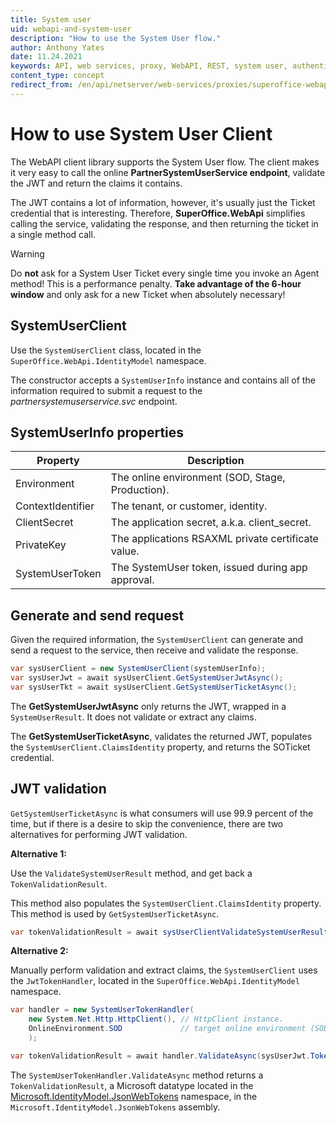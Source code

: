```yaml
---
title: System user
uid: webapi-and-system-user
description: "How to use the System User flow."
author: Anthony Yates
date: 11.24.2021
keywords: API, web services, proxy, WebAPI, REST, system user, authentication, PartnerSystemUserService, Ticket, SystemUserClient, SuperOffice.WebApi.IdentityModel
content_type: concept
redirect_from: /en/api/netserver/web-services/proxies/superoffice-webapi/systemuserclient
---
```


# How to use System User Client

The WebAPI client library supports the System User flow. The client makes it very easy to call the online **PartnerSystemUserService endpoint**, validate the JWT and return the claims it contains.

The JWT contains a lot of information, however, it's usually just the Ticket credential that is interesting. Therefore, **SuperOffice.WebApi** simplifies calling the service, validating the response, and then returning the ticket in a single method call.

> [!WARNING]
> Do **not** ask for a System User Ticket every single time you invoke an Agent method! This is a performance penalty. **Take advantage of the 6-hour window** and only ask for a new Ticket when absolutely necessary!

## SystemUserClient

Use the `SystemUserClient` class, located in the `SuperOffice.WebApi.IdentityModel` namespace.

The constructor accepts a `SystemUserInfo` instance and contains all of the information required to submit a request to the *partnersystemuserservice.svc* endpoint.

## SystemUserInfo properties

| Property | Description |
|---|---|
| Environment | The online environment (SOD, Stage, Production). |
| ContextIdentifier | The tenant, or customer, identity. |
| ClientSecret | The application secret, a.k.a. client_secret. |
| PrivateKey | The applications RSAXML private certificate value. |
| SystemUserToken | The SystemUser token, issued during app approval. |

## Generate and send request

Given the required information, the `SystemUserClient` can generate and send a request to the service, then receive and validate the response.

```csharp
var sysUserClient = new SystemUserClient(systemUserInfo);
var sysUserJwt = await sysUserClient.GetSystemUserJwtAsync();
var sysUserTkt = await sysUserClient.GetSystemUserTicketAsync();
```

The **GetSystemUserJwtAsync** only returns the JWT, wrapped in a `SystemUserResult`. It does not validate or extract any claims.

The **GetSystemUserTicketAsync**, validates the returned JWT, populates the `SystemUserClient.ClaimsIdentity` property, and returns the SOTicket credential.

## JWT validation

`GetSystemUserTicketAsync` is what consumers will use 99.9 percent of the time, but if there is a desire to skip the convenience, there are two alternatives for performing JWT validation.

**Alternative 1:**

Use the `ValidateSystemUserResult` method, and get back a `TokenValidationResult`.

This method also populates the `SystemUserClient.ClaimsIdentity` property. This method is used by `GetSystemUserTicketAsync`.

```csharp
var tokenValidationResult = await sysUserClientValidateSystemUserResultAsync(systemUserResult);
```

**Alternative 2:**

Manually perform validation and extract claims, the `SystemUserClient` uses the `JwtTokenHandler`, located in the `SuperOffice.WebApi.IdentityModel` namespace.

```C#
var handler = new SystemUserTokenHandler(
    new System.Net.Http.HttpClient(), // HttpClient instance.
    OnlineEnvironment.SOD             // target online environment (SOD, Stage, or Production)
    );

var tokenValidationResult = await handler.ValidateAsync(sysUserJwt.Token);
```

The `SystemUserTokenHandler.ValidateAsync` method returns a `TokenValidationResult`, a Microsoft datatype located in the [Microsoft.IdentityModel.JsonWebTokens][1] namespace, in the `Microsoft.IdentityModel.JsonWebTokens` assembly.

<!-- Referenced links -->
[1]: https://docs.microsoft.com/en-us/dotnet/api/microsoft.identitymodel.tokens.tokenvalidationresult
